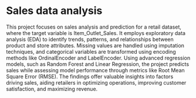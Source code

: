 # Sales data analysis

This project focuses on sales analysis and prediction for a retail dataset, where the target
variable is Item_Outlet_Sales. It employs exploratory data analysis (EDA) to identify trends,
patterns, and relationships between product and store attributes. Missing values are handled
using imputation techniques, and categorical variables are transformed using encoding
methods like OrdinalEncoder and LabelEncoder.
Using advanced regression models, such as Random Forest and Linear Regression, the project
predicts sales while assessing model performance through metrics like Root Mean Square Error
(RMSE). The findings offer valuable insights into factors driving sales, aiding retailers in
optimizing operations, improving customer satisfaction, and maximizing revenue.
